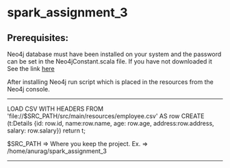 # spark_assignment_3

## Prerequisites:

Neo4j database must have been installed on your system and the password can be set in the Neo4jConstant.scala file. If you have not downloaded it See the link [here](https://neo4j.com/download/)

After installing Neo4j run script which is placed in the resources from the Neo4j console.


----
LOAD CSV WITH HEADERS FROM 'file://$SRC_PATH/src/main/resources/employee.csv' AS row 
CREATE (t:Details {id: row.id, name:row.name, age: row.age, address:row.address, salary: row.salary}) return t;

$SRC_PATH => Where you keep the project.
Ex. => /home/anurag/spark_assignment_3

----
